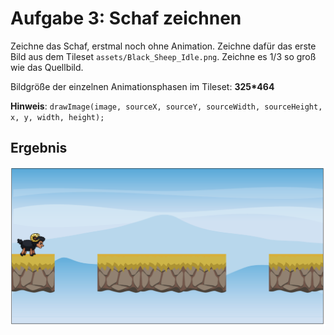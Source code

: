 # Aufgabe 3: Schaf zeichnen

Zeichne das Schaf, erstmal noch ohne Animation. Zeichne dafür das erste Bild aus dem Tileset `assets/Black_Sheep_Idle.png`. Zeichne es 1/3 so groß wie das Quellbild.

Bildgröße der einzelnen Animationsphasen im Tileset: **325\*464**

**Hinweis**: `drawImage(image, sourceX, sourceY, sourceWidth, sourceHeight, x, y, width, height);`

## Ergebnis

![](Aufgabe3.png)
